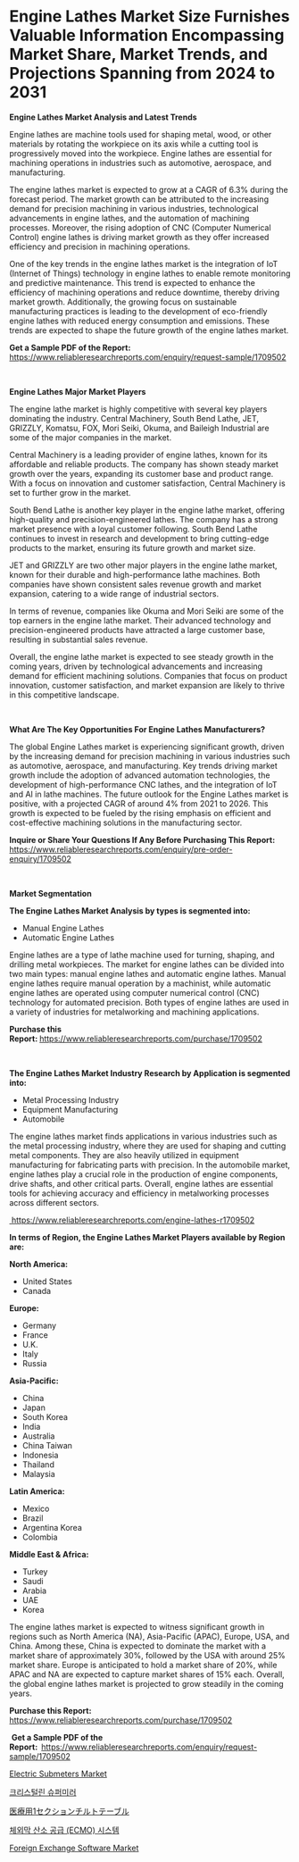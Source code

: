 <p><h1>Engine Lathes Market Size Furnishes Valuable Information Encompassing Market Share, Market Trends, and Projections Spanning from 2024 to 2031</h1></p><p><strong>Engine Lathes Market Analysis and Latest Trends</strong></p>
<p><p>Engine lathes are machine tools used for shaping metal, wood, or other materials by rotating the workpiece on its axis while a cutting tool is progressively moved into the workpiece. Engine lathes are essential for machining operations in industries such as automotive, aerospace, and manufacturing.</p><p>The engine lathes market is expected to grow at a CAGR of 6.3% during the forecast period. The market growth can be attributed to the increasing demand for precision machining in various industries, technological advancements in engine lathes, and the automation of machining processes. Moreover, the rising adoption of CNC (Computer Numerical Control) engine lathes is driving market growth as they offer increased efficiency and precision in machining operations.</p><p>One of the key trends in the engine lathes market is the integration of IoT (Internet of Things) technology in engine lathes to enable remote monitoring and predictive maintenance. This trend is expected to enhance the efficiency of machining operations and reduce downtime, thereby driving market growth. Additionally, the growing focus on sustainable manufacturing practices is leading to the development of eco-friendly engine lathes with reduced energy consumption and emissions. These trends are expected to shape the future growth of the engine lathes market.</p></p>
<p><strong>Get a Sample PDF of the Report:&nbsp;</strong> <a href="https://www.reliableresearchreports.com/enquiry/request-sample/1709502">https://www.reliableresearchreports.com/enquiry/request-sample/1709502</a></p>
<p>&nbsp;</p>
<p><strong>Engine Lathes Major Market Players</strong></p>
<p><p>The engine lathe market is highly competitive with several key players dominating the industry. Central Machinery, South Bend Lathe, JET, GRIZZLY, Komatsu, FOX, Mori Seiki, Okuma, and Baileigh Industrial are some of the major companies in the market.</p><p>Central Machinery is a leading provider of engine lathes, known for its affordable and reliable products. The company has shown steady market growth over the years, expanding its customer base and product range. With a focus on innovation and customer satisfaction, Central Machinery is set to further grow in the market.</p><p>South Bend Lathe is another key player in the engine lathe market, offering high-quality and precision-engineered lathes. The company has a strong market presence with a loyal customer following. South Bend Lathe continues to invest in research and development to bring cutting-edge products to the market, ensuring its future growth and market size.</p><p>JET and GRIZZLY are two other major players in the engine lathe market, known for their durable and high-performance lathe machines. Both companies have shown consistent sales revenue growth and market expansion, catering to a wide range of industrial sectors.</p><p>In terms of revenue, companies like Okuma and Mori Seiki are some of the top earners in the engine lathe market. Their advanced technology and precision-engineered products have attracted a large customer base, resulting in substantial sales revenue.</p><p>Overall, the engine lathe market is expected to see steady growth in the coming years, driven by technological advancements and increasing demand for efficient machining solutions. Companies that focus on product innovation, customer satisfaction, and market expansion are likely to thrive in this competitive landscape.</p></p>
<p>&nbsp;</p>
<p><strong>What Are The Key Opportunities For Engine Lathes Manufacturers?</strong></p>
<p><p>The global Engine Lathes market is experiencing significant growth, driven by the increasing demand for precision machining in various industries such as automotive, aerospace, and manufacturing. Key trends driving market growth include the adoption of advanced automation technologies, the development of high-performance CNC lathes, and the integration of IoT and AI in lathe machines. The future outlook for the Engine Lathes market is positive, with a projected CAGR of around 4% from 2021 to 2026. This growth is expected to be fueled by the rising emphasis on efficient and cost-effective machining solutions in the manufacturing sector.</p></p>
<p><strong>Inquire or Share Your Questions If Any Before Purchasing This Report:</strong> <a href="https://www.reliableresearchreports.com/enquiry/pre-order-enquiry/1709502">https://www.reliableresearchreports.com/enquiry/pre-order-enquiry/1709502</a></p>
<p>&nbsp;</p>
<p><strong>Market Segmentation</strong></p>
<p><strong>The Engine Lathes Market Analysis by types is segmented into:</strong></p>
<p><ul><li>Manual Engine Lathes</li><li>Automatic Engine Lathes</li></ul></p>
<p><p>Engine lathes are a type of lathe machine used for turning, shaping, and drilling metal workpieces. The market for engine lathes can be divided into two main types: manual engine lathes and automatic engine lathes. Manual engine lathes require manual operation by a machinist, while automatic engine lathes are operated using computer numerical control (CNC) technology for automated precision. Both types of engine lathes are used in a variety of industries for metalworking and machining applications.</p></p>
<p><strong>Purchase this Report:&nbsp;</strong><a href="https://www.reliableresearchreports.com/purchase/1709502">https://www.reliableresearchreports.com/purchase/1709502</a></p>
<p>&nbsp;</p>
<p><strong>The Engine Lathes Market Industry Research by Application is segmented into:</strong></p>
<p><ul><li>Metal Processing Industry</li><li>Equipment Manufacturing</li><li>Automobile</li></ul></p>
<p><p>The engine lathes market finds applications in various industries such as the metal processing industry, where they are used for shaping and cutting metal components. They are also heavily utilized in equipment manufacturing for fabricating parts with precision. In the automobile market, engine lathes play a crucial role in the production of engine components, drive shafts, and other critical parts. Overall, engine lathes are essential tools for achieving accuracy and efficiency in metalworking processes across different sectors.</p></p>
<p><a href="https://www.reliableresearchreports.com/engine-lathes-r1709502">&nbsp;https://www.reliableresearchreports.com/engine-lathes-r1709502</a></p>
<p><strong>In terms of Region, the Engine Lathes Market Players available by Region are:</strong></p>
<p>
    <p> <strong> North America: </strong>
        <ul>
            <li>United States</li>
            <li>Canada</li>
        </ul>
        </p> 
    <p> <strong> Europe: </strong>
        <ul>
            <li>Germany</li>
            <li>France</li>
            <li>U.K.</li>
            <li>Italy</li>
            <li>Russia</li>
        </ul>
        </p> 
    <p> <strong> Asia-Pacific: </strong>
        <ul>
            <li>China</li>
            <li>Japan</li>
            <li>South Korea</li>
            <li>India</li>
            <li>Australia</li>
            <li>China Taiwan</li>
            <li>Indonesia</li>
            <li>Thailand</li>
            <li>Malaysia</li>
        </ul>
        </p> 
    <p> <strong> Latin America: </strong>
        <ul>
            <li>Mexico</li>
            <li>Brazil</li>
            <li>Argentina Korea</li>
            <li>Colombia</li>
        </ul>
        </p> 
    <p> <strong> Middle East & Africa: </strong>
        <ul>
            <li>Turkey</li>
            <li>Saudi</li>
            <li>Arabia</li>
            <li>UAE</li>
            <li>Korea</li>
        </ul>
    </p>
    </p>
<p><p>The engine lathes market is expected to witness significant growth in regions such as North America (NA), Asia-Pacific (APAC), Europe, USA, and China. Among these, China is expected to dominate the market with a market share of approximately 30%, followed by the USA with around 25% market share. Europe is anticipated to hold a market share of 20%, while APAC and NA are expected to capture market shares of 15% each. Overall, the global engine lathes market is projected to grow steadily in the coming years.</p></p>
<p><strong>Purchase this Report: </strong><a href="https://www.reliableresearchreports.com/purchase/1709502">https://www.reliableresearchreports.com/purchase/1709502</a></p>
<p>&nbsp;<strong>Get a Sample PDF of the Report:&nbsp;&nbsp;</strong><a href="https://www.reliableresearchreports.com/enquiry/request-sample/1709502">https://www.reliableresearchreports.com/enquiry/request-sample/1709502</a></p>
<p><strong></strong></p>
<p><p><a href="https://github.com/Sinjinluong3e0awx2m195k76/Market-Research-Report-List-2/blob/main/electric-submeters-market.md">Electric Submeters Market</a></p><p><a href="https://medium.com/@eugenekim6262/2024%EB%85%84%EB%B6%80%ED%84%B0-2031%EB%85%84%EA%B9%8C%EC%A7%80-%EC%98%88%EC%B8%A1%EB%90%9C-%EA%B2%B0%EC%A0%95-%EC%8A%88%ED%8D%BC%EB%AF%B8%EB%9F%AC-%EC%8B%9C%EC%9E%A5-%EB%8F%99%ED%96%A5-%EB%B0%8F-%EC%8B%9C%EC%9E%A5-%EB%B6%84%EC%84%9D-1a94138652b6">크리스털린 슈퍼미러</a></p><p><a href="https://github.com/mreklxf44233/Market-Research-Report-List-2/blob/main/8150719125968.md">医療用1セクションチルトテーブル</a></p><p><a href="https://github.com/vss5505pa7z1p/Market-Research-Report-List-2/blob/main/3173746120753.md">체외막 산소 공급 (ECMO) 시스템</a></p><p><a href="https://github.com/LitzyGulgowski2023/Market-Research-Report-List-1/blob/main/foreign-exchange-software-market.md">Foreign Exchange Software Market</a></p></p>